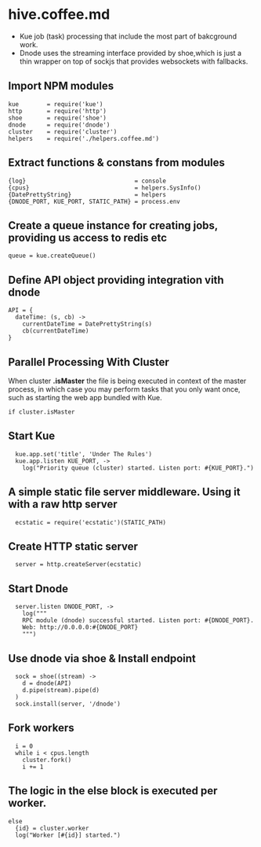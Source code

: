 # hive.coffee.md

* Kue job (task) processing that include the most part of bakcground work.
* Dnode uses the streaming interface provided by shoe,which is just
a thin wrapper on top of sockjs that provides websockets with fallbacks.

## Import NPM modules

    kue        = require('kue')
    http       = require('http')
    shoe       = require('shoe')
    dnode      = require('dnode')
    cluster    = require('cluster')
    helpers    = require('./helpers.coffee.md')

## Extract functions & constans from modules

    {log}                               = console
    {cpus}                              = helpers.SysInfo()
    {DatePrettyString}                  = helpers
    {DNODE_PORT, KUE_PORT, STATIC_PATH} = process.env

## Create a queue instance for creating jobs, providing us access to redis etc

    queue = kue.createQueue()

## Define API object providing integration vith dnode

    API = {
      dateTime: (s, cb) ->
        currentDateTime = DatePrettyString(s)
        cb(currentDateTime)
    }

## Parallel Processing With Cluster

When cluster **.isMaster** the file is being executed in context of the master
process, in which case you may perform tasks that you only want once, such
as starting the web app bundled with Kue.

    if cluster.isMaster

## Start Kue

      kue.app.set('title', 'Under The Rules')
      kue.app.listen KUE_PORT, ->
        log("Priority queue (cluster) started. Listen port: #{KUE_PORT}.")

## A simple static file server middleware. Using it with a raw http server

      ecstatic = require('ecstatic')(STATIC_PATH)

## Create HTTP static server

      server = http.createServer(ecstatic)

## Start Dnode

      server.listen DNODE_PORT, ->
        log("""
        RPC module (dnode) successful started. Listen port: #{DNODE_PORT}.
        Web: http://0.0.0.0:#{DNODE_PORT}
        """)

## Use dnode via shoe & Install endpoint

      sock = shoe((stream) ->
        d = dnode(API)
        d.pipe(stream).pipe(d)
      )
      sock.install(server, '/dnode')

## Fork workers

      i = 0
      while i < cpus.length
        cluster.fork()
        i += 1

## The logic in the else block is executed **per worker**.

    else
      {id} = cluster.worker
      log("Worker [#{id}] started.")

